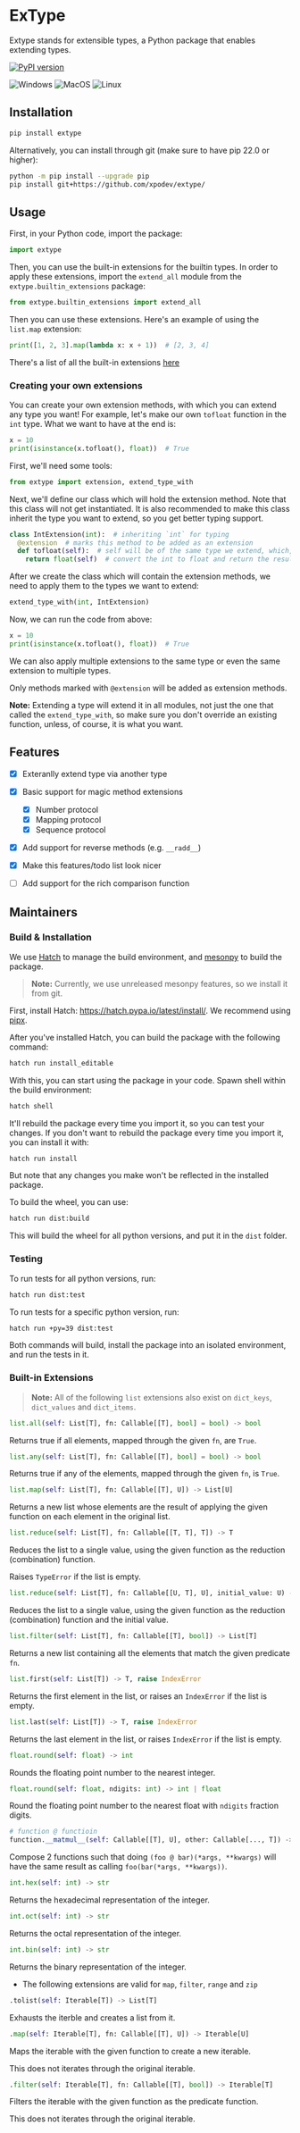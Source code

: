 # ExType
Extype stands for extensible types, a Python package that enables extending types.

[![PyPI version](https://badge.fury.io/py/extype.svg)](https://badge.fury.io/py/extype)

![Windows](https://github.com/xpodev/extypes/actions/workflows/python-test-windows.yml/badge.svg)
![MacOS](https://github.com/xpodev/extypes/actions/workflows/python-test-macos.yml/badge.svg)
![Linux](https://github.com/xpodev/extypes/actions/workflows/python-test-linux.yml/badge.svg)

## Installation

```sh
pip install extype
```

Alternatively, you can install through git (make sure to have pip 22.0 or higher):
```sh
python -m pip install --upgrade pip
pip install git+https://github.com/xpodev/extype/
```

## Usage
First, in your Python code, import the package:
```py
import extype
```

Then, you can use the built-in extensions for the builtin types. In order to apply these extensions, 
import the `extend_all` module from the `extype.builtin_extensions` package:
```py
from extype.builtin_extensions import extend_all
```

Then you can use these extensions. Here's an example of using the `list.map` extension:
```py
print([1, 2, 3].map(lambda x: x + 1))  # [2, 3, 4]
```

There's a list of all the built-in extensions [here](#built-in-extensions)


### Creating your own extensions
You can create your own extension methods, with which you can extend any type you want!
For example, let's make our own `tofloat` function in the `int` type.
What we want to have at the end is:
```py
x = 10
print(isinstance(x.tofloat(), float))  # True
```

First, we'll need some tools:
```py
from extype import extension, extend_type_with
```

Next, we'll define our class which will hold the extension method. Note that this class will not get instantiated.
It is also recommended to make this class inherit the type you want to extend, so you get better typing support.
```py
class IntExtension(int):  # inheriting `int` for typing
  @extension  # marks this method to be added as an extension
  def tofloat(self):  # self will be of the same type we extend, which, in this case, is `int`
    return float(self)  # convert the int to float and return the result
```

After we create the class which will contain the extension methods, we need to apply them to the types we want to extend:
```py
extend_type_with(int, IntExtension)
```

Now, we can run the code from above:
```py
x = 10
print(isinstance(x.tofloat(), float))  # True
```

We can also apply multiple extensions to the same type or even the same extension to multiple types.

Only methods marked with `@extension` will be added as extension methods.

**Note:**
Extending a type will extend it in all modules, not just the one that called the `extend_type_with`, 
so make sure you don't override an existing function, unless, of course, it is what you want.


## Features
- [x] Exteranlly extend type via another type
- [x] Basic support for magic method extensions
  - [x] Number protocol
  - [x] Mapping protocol
  - [x] Sequence protocol
- [x] Add support for reverse methods (e.g. `__radd__`)
- [x] Make this features/todo list look nicer
- [ ] Add support for the rich comparison function


## Maintainers

### Build & Installation

We use [Hatch](https://hatch.pypa.io/latest/) to manage the build environment,
 and [mesonpy]( https://github.com/mesonbuild/meson-python) to build the package.
> **Note:** Currently, we use unreleased mesonpy features, so we install it from git. 

First, install Hatch: https://hatch.pypa.io/latest/install/. We recommend using [pipx](https://hatch.pypa.io/latest/install/#pipx).

After you've installed Hatch, you can build the package with the following command:
```sh
hatch run install_editable
```
With this, you can start using the package in your code. 
Spawn shell within the build environment:
```sh
hatch shell
```
It'll rebuild the package every time you import it, so you can test your changes.
If you don't want to rebuild the package every time you import it, you can install it with:
```sh
hatch run install
```
But note that any changes you make won't be reflected in the installed package.

To build the wheel, you can use:
```sh
hatch run dist:build
```
This will build the wheel for all python versions, and put it in the `dist` folder.

### Testing

To run tests for all python versions, run:
```sh
hatch run dist:test
```
To run tests for a specific python version, run:
```sh
hatch run +py=39 dist:test
```

Both commands will build, install the package into an isolated environment,
 and run the tests in it.


### Built-in Extensions

> **Note:** All of the following `list` extensions also exist on `dict_keys`, `dict_values` and `dict_items`.

```py
list.all(self: List[T], fn: Callable[[T], bool] = bool) -> bool
```
Returns true if all elements, mapped through the given `fn`, are `True`.

```py
list.any(self: List[T], fn: Callable[[T], bool] = bool) -> bool
```
Returns true if any of the elements, mapped through the given `fn`, is `True`.

```py
list.map(self: List[T], fn: Callable[[T], U]) -> List[U]
```
Returns a new list whose elements are the result of applying the given function on each element in the original list.

```py
list.reduce(self: List[T], fn: Callable[[T, T], T]) -> T
```
Reduces the list to a single value, using the given function as the reduction (combination) function.

Raises `TypeError` if the list is empty.

```py
list.reduce(self: List[T], fn: Callable[[U, T], U], initial_value: U) -> U
```
Reduces the list to a single value, using the given function as the reduction (combination) function and the initial value.

```py
list.filter(self: List[T], fn: Callable[[T], bool]) -> List[T]
```
Returns a new list containing all the elements that match the given predicate `fn`.

```py
list.first(self: List[T]) -> T, raise IndexError
```
Returns the first element in the list, or raises an `IndexError` if the list is empty.

```py
list.last(self: List[T]) -> T, raise IndexError
```
Returns the last element in the list, or raises `IndexError` if the list is empty.

```py
float.round(self: float) -> int
```
Rounds the floating point number to the nearest integer.

```py
float.round(self: float, ndigits: int) -> int | float
```
Round the floating point number to the nearest float with `ndigits` fraction digits.

```py
# function @ functioin
function.__matmul__(self: Callable[[T], U], other: Callable[..., T]) -> Callable[..., U]
```
Compose 2 functions such that doing `(foo @ bar)(*args, **kwargs)` will have the same result as calling `foo(bar(*args, **kwargs))`.

```py
int.hex(self: int) -> str
```
Returns the hexadecimal representation of the integer.

```py
int.oct(self: int) -> str
```
Returns the octal representation of the integer.

```py
int.bin(self: int) -> str
```
Returns the binary representation of the integer.

* The following extensions are valid for `map`, `filter`, `range` and `zip`
```py
.tolist(self: Iterable[T]) -> List[T]
```
Exhausts the iterble and creates a list from it.

```py
.map(self: Iterable[T], fn: Callable[[T], U]) -> Iterable[U]
```
Maps the iterable with the given function to create a new iterable.

This does not iterates through the original iterable.

```py
.filter(self: Iterable[T], fn: Callable[[T], bool]) -> Iterable[T]
```
Filters the iterable with the given function as the predicate function.

This does not iterates through the original iterable.
